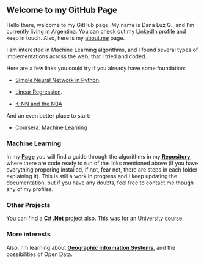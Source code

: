## Welcome to my GitHub Page

Hello there, welcome to my GitHub page. My name is Dana Luz G., and I'm currently living in Argentina. You can check out my [LinkedIn](https://www.linkedin.com/in/dana-luz-gonzalez) profile and keep in touch. Also, here is my [about.me](https://about.me/dana_gonzalez) page. 

I am interested in Machine Learning algorithms, and I found several types of implementations across the web, that I tried and coded. 

Here are a few links you could try if you already have some foundation:

* [Simple Neural Network in Python](https://medium.com/technology-invention-and-more/how-to-build-a-simple-neural-network-in-9-lines-of-python-code-cc8f23647ca1#.w8syxd4fc).


* [Linear Regression](https://www.codeproject.com/Articles/879043/Implementing-Gradient-Descent-to-Solve-a-Linear-Re).


* [K-NN and the NBA](https://www.dataquest.io/blog/k-nearest-neighbors-in-python/)


And an even better place to start:

* [Coursera: Machine Learning](https://www.coursera.org/learn/machine-learning/home)
  
### Machine Learning 

In my [**Page**](https://danaluz.github.io/AIAlgorithms/) you will find a guide through the algorithms in my [**Repository**](https://github.com/danaluz/Machine-Learning-Algorithm-Implementations-Examples), where there are code ready to run of the links mentioned above (if you have everything propering installed, if not, fear not, there are steps in each folder explaining it). This is still a work in progress and I keep updating the documentation, but if you have any doubts, feel free to contact me though any of my profiles. 

[comment]: <> (This is a comment, it will not be included)
<!---
```markdown
Syntax highlighted code block

# Header 1
## Header 2
### Header 3

- Bulleted
- List

1. Numbered
2. List

**Bold** and _Italic_ and `Code` text

[Link](url) and ![Image](src)
```

For more details see [GitHub Flavored Markdown](https://guides.github.com/features/mastering-markdown/).
--->

### Other Projects

You can find a [**C# .Net**](https://github.com/danaluz/DDS-TP) project also. This was for an University course.

### More interests

Also, I'm learning about [**Geographic Information Systems**](https://en.wikipedia.org/wiki/Geographic_information_system), and the possibilities of Open Data. 



